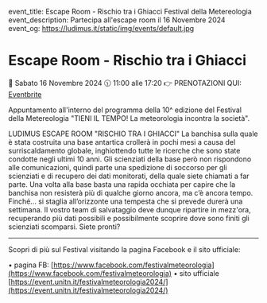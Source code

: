 event_title: Escape Room - Rischio tra i Ghiacci Festival della Metereologia
event_description: Partecipa all'escape room il 16 Novembre 2024
event_og: https://ludimus.it/static/img/events/default.jpg

# Escape Room - Rischio tra i Ghiacci

📅 Sabato 16 Novembre 2024
🕦 11:00 alle 17:20
👉 PRENOTAZIONI QUI: [Eventbrite](https://www.eventbrite.it/e/biglietti-festival-metereologia-ludimus-escape-room-rischio-tra-i-ghiacci-1054748624529)

Appuntamento all'interno del programma della 10^ edizione del Festival della Metereologia "TIENI IL TEMPO! La meteorologia incontra la società".

LUDIMUS ESCAPE ROOM "RISCHIO TRA I GHIACCI"
La banchisa sulla quale è stata costruita una base antartica crollerà in pochi mesi a causa del surriscaldamento globale, inghiottendo tutte le ricerche che sono state condotte negli ultimi 10 anni. Gli scienziati della base però non rispondono alle comunicazioni, quindi parte una spedizione di soccorso per gli scienziati e di recupero dei dati monitorati, della quale siete chiamati a far parte.
Una volta alla base basta una rapida occhiata per capire che la banchisa non resisterà più di qualche giorno ancora, ma c’è ancora tempo.
Finché... si staglia all’orizzonte una tempesta che si prevede durerà una settimana. Il vostro team di salvataggio deve dunque ripartire in mezz'ora, recuperando più dati possibili e possibilmente scoprire dove sono finiti gli scienziati scomparsi. Siete pronti?

---

Scopri di più sul Festival visitando la pagina Facebook e il sito ufficiale:

•⁠ ⁠pagina FB: [https://www.facebook.com/festivalmeteorologia](https://www.facebook.com/festivalmeteorologia)
•⁠ ⁠sito ufficiale [https://event.unitn.it/festivalmeteorologia2024/](https://event.unitn.it/festivalmeteorologia2024/)